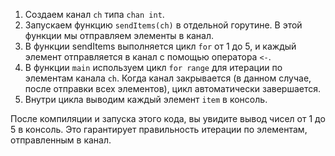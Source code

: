 1. Создаем канал `ch` типа `chan int`.
2. Запускаем функцию `sendItems(ch)` в отдельной горутине. В этой функции мы отправляем элементы в канал.
3. В функции sendItems выполняется цикл `for` от 1 до 5, и каждый элемент отправляется в канал с помощью оператора `<-`.
4. В функции `main` используем цикл `for range` для итерации по элементам канала `ch`. Когда канал закрывается (в данном случае, после отправки всех элементов), цикл автоматически завершается.
5. Внутри цикла выводим каждый элемент `item` в консоль.

После компиляции и запуска этого кода, вы увидите вывод чисел от 1 до 5 в консоль. Это гарантирует правильность итерации по элементам, отправленным в канал.